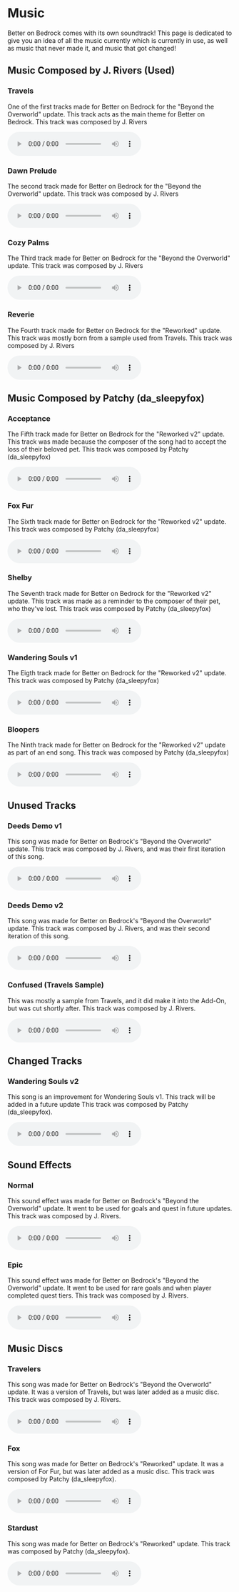 # Music
Better on Bedrock comes with its own soundtrack! This page is dedicated to give you an idea of all the music currently which is currently in use, as well as music that never made it, and music that got changed!

## Music Composed by J. Rivers (Used)

### Travels
One of the first tracks made for Better on Bedrock for the "Beyond the Overworld" update. This track acts as the main theme for Better on Bedrock. This track was composed by J. Rivers

<audio controls>
  <source src="/Main/assets/music/travels.ogg" type="audio/mpeg">
  Your browser does not support the audio element.
</audio>

### Dawn Prelude
The second track made for Better on Bedrock for the "Beyond the Overworld" update. This track was composed by J. Rivers

<audio controls>
  <source src="/Main/assets/music/prelude.ogg" type="audio/mpeg">
  Your browser does not support the audio element.
</audio>

### Cozy Palms
The Third track made for Better on Bedrock for the "Beyond the Overworld" update. This track was composed by J. Rivers

<audio controls>
  <source src="/Main/assets/music/cozy_palms.ogg" type="audio/mpeg">
  Your browser does not support the audio element.
</audio>

### Reverie
The Fourth track made for Better on Bedrock for the "Reworked" update. This track was mostly born from a sample used from Travels. This track was composed by J. Rivers

<audio controls>
  <source src="/Main/assets/music/reverie.ogg" type="audio/mpeg">
  Your browser does not support the audio element.
</audio>

## Music Composed by Patchy (da_sleepyfox)

### Acceptance
The Fifth track made for Better on Bedrock for the "Reworked v2" update. This track was made because the composer of the song had to accept the loss of their beloved pet. This track was composed by Patchy (da_sleepyfox)

<audio controls>
  <source src="/Main/assets/music/acceptance.ogg" type="audio/mpeg">
  Your browser does not support the audio element.
</audio>

### Fox Fur
The Sixth track made for Better on Bedrock for the "Reworked v2" update.  This track was composed by Patchy (da_sleepyfox)

<audio controls>
  <source src="/Main/assets/music/fox_fur.ogg" type="audio/mpeg">
  Your browser does not support the audio element.
</audio>

### Shelby
The Seventh track made for Better on Bedrock for the "Reworked v2" update. This track was made as a reminder to the composer of their pet, who they've lost. This track was composed by Patchy (da_sleepyfox)

<audio controls>
  <source src="/Main/assets/music/acceptance.ogg" type="audio/mpeg">
  Your browser does not support the audio element.
</audio>

### Wandering Souls v1
The Eigth track made for Better on Bedrock for the "Reworked v2" update. This track was composed by Patchy (da_sleepyfox)

<audio controls>
  <source src="/Main/assets/music/wandering_souls.ogg" type="audio/mpeg">
  Your browser does not support the audio element.
</audio>

### Bloopers
The Ninth track made for Better on Bedrock for the "Reworked v2" update as part of an end song. This track was composed by Patchy (da_sleepyfox)

<audio controls>
  <source src="/Main/assets/music/bloopers.ogg" type="audio/mpeg">
  Your browser does not support the audio element.
</audio>

## Unused Tracks

### Deeds Demo v1
This song was made for Better on Bedrock's "Beyond the Overworld" update. This track was composed by J. Rivers, and was their first iteration of this song.

<audio controls>
  <source src="/Main/assets/music/deeds_demo.ogg" type="audio/mpeg">
  Your browser does not support the audio element.
</audio>

### Deeds Demo v2
This song was made for Better on Bedrock's "Beyond the Overworld" update. This track was composed by J. Rivers, and was their second iteration of this song.

<audio controls>
  <source src="/Main/assets/music/deeds.ogg" type="audio/mpeg">
  Your browser does not support the audio element.
</audio>

### Confused (Travels Sample)
This was mostly a sample from Travels, and it did make it into the Add-On, but was cut shortly after. This track was composed by J. Rivers.

<audio controls>
  <source src="/Main/assets/music/confused.ogg" type="audio/mpeg">
  Your browser does not support the audio element.
</audio>

## Changed Tracks

### Wandering Souls v2
This song is an improvement for Wondering Souls v1. This track will be added in a future update This track was composed by Patchy (da_sleepyfox).

<audio controls>
  <source src="/Main/assets/music/wandering_souls.wav" type="audio/mpeg">
  Your browser does not support the audio element.
</audio>

## Sound Effects

### Normal 
This sound effect was made for Better on Bedrock's "Beyond the Overworld" update. It went to be used for goals and quest in future updates. This track was composed by J. Rivers.

<audio controls>
  <source src="/Main/assets/music/normal_quest.ogg" type="audio/mpeg">
  Your browser does not support the audio element.
</audio>

### Epic 
This sound effect was made for Better on Bedrock's "Beyond the Overworld" update. It went to be used for rare goals and  when player completed quest tiers. This track was composed by J. Rivers.

<audio controls>
  <source src="/Main/assets/music/epic_quest.ogg" type="audio/mpeg">
  Your browser does not support the audio element.
</audio>

## Music Discs

### Travelers 
This song was made for Better on Bedrock's "Beyond the Overworld" update. It was a version of Travels, but was later added as a music disc. This track was composed by J. Rivers.

<audio controls>
  <source src="/Main/assets/music/travelers.ogg" type="audio/mpeg">
  Your browser does not support the audio element.
</audio>

### Fox 
This song was made for Better on Bedrock's "Reworked" update. It was a version of For Fur, but was later added as a music disc. This track was composed by Patchy (da_sleepyfox).

<audio controls>
  <source src="/Main/assets/music/fox_disc.ogg" type="audio/mpeg">
  Your browser does not support the audio element.
</audio>

### Stardust 
This song was made for Better on Bedrock's "Reworked" update. This track was composed by Patchy (da_sleepyfox).

<audio controls>
  <source src="/Main/assets/music/record_stardust.ogg" type="audio/mpeg">
  Your browser does not support the audio element.
</audio>